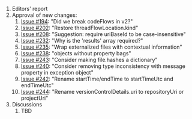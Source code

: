 1. Editors' report
1. Approval of new changes:
    1. [Issue #194](https://github.com/oasis-tcs/sarif-spec/issues/194): "Did we break codeFlows in v2?"
    1. [Issue #202](https://github.com/oasis-tcs/sarif-spec/issues/202): "Restore threadFlowLocation.kind"
    1. [Issue #208](https://github.com/oasis-tcs/sarif-spec/issues/208): "Suggestion: require uriBaseId to be case-insensitive"
    1. [Issue #232](https://github.com/oasis-tcs/sarif-spec/issues/232): "Why is the 'results' array required?"
    1. [Issue #235](https://github.com/oasis-tcs/sarif-spec/issues/235): "Wrap externalized files with contextual information"
    1. [Issue #238](https://github.com/oasis-tcs/sarif-spec/issues/238): "objects without property bags"
    1. [Issue #243](https://github.com/oasis-tcs/sarif-spec/issues/243): "Consider making file.hashes a dictionary"
    1. [Issue #240](https://github.com/oasis-tcs/sarif-spec/issues/240): "Consider removing type inconsistency with message property in exception object"
    1. [Issue #242](https://github.com/oasis-tcs/sarif-spec/issues/242): "Rename startTime/endTime to startTimeUtc and endTimeUtc"
    1. [Issue #244](https://github.com/oasis-tcs/sarif-spec/issues/244): "Rename versionControlDetails.uri to repositoryUri or projectUri"
1. Discussions
    1. TBD
